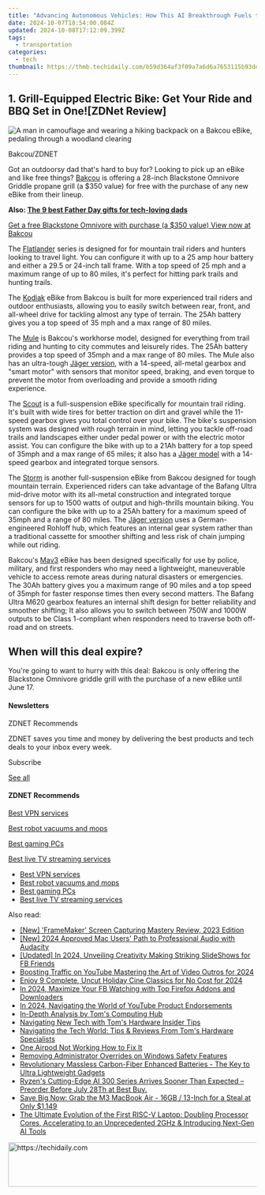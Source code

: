 ```yaml
---
title: "Advancing Autonomous Vehicles: How This AI Breakthrough Fuels the Future of Driverless Car Innovation"
date: 2024-10-07T18:54:00.084Z
updated: 2024-10-08T17:12:09.399Z
tags:
  - transportation
categories:
  - tech
thumbnail: https://thmb.techidaily.com/b59d364af3f09a7a6d6a7653115b93ded9b0954f81995086020a4612472b77ff.png
---
```


## 1. Grill-Equipped Electric Bike: Get Your Ride and BBQ Set in One![ZDNet Review]

![A man in camouflage and wearing a hiking backpack on a Bakcou eBike, pedaling through a woodland clearing](https://www.zdnet.com/a/img/resize/9a1c1acc8230365f824d026833de95ed6b4b0740/2024/06/14/1df8d2ec-cc81-43ce-b185-6f1d7f03ef17/bakcou-cover-image.jpg?auto=webp&width=1280)

Bakcou/ZDNET

Got an outdoorsy dad that's hard to buy for? Looking to pick up an eBike and like free things? [Bakcou](https://www.avantlink.com/click.php?tt=app&ti=1019&mi=25573&pw=262625&ctc=zd-%5F%5FCOM%5FCLICK%5FID%5F%5F-dtp&url=https%3A%2F%2Fbakcou.com%2Fpages%2Ffathers-day-24) is offering a 28-inch Blackstone Omnivore Griddle propane grill (a $350 value) for free with the purchase of any new eBike from their lineup. 

**Also: [The 9 best Father Day gifts for tech-loving dads](https://bakcou.com/pages/fathers-day-24)**

[Get a free Blackstone Omnivore with purchase (a $350 value) View now at Bakcou](https://www.avantlink.com/click.php?tt=app&ti=1019&mi=25573&pw=262625&ctc=zd-%5F%5FCOM%5FCLICK%5FID%5F%5F-dtp&url=https%3A%2F%2Fbakcou.com%2Fpages%2Ffathers-day-24)

The [Flatlander](https://www.avantlink.com/click.php?tt=app&ti=1019&mi=25573&pw=262625&ctc=zd-%5F%5FCOM%5FCLICK%5FID%5F%5F-dtp&url=https%3A%2F%2Fbakcou.com%2Fproducts%2Fflatlander-fat-tire-electric-bike) series is designed for for mountain trail riders and hunters looking to travel light. You can configure it with up to a 25 amp hour battery and either a 29.5 or 24-inch tall frame. With a top speed of 25 mph and a maximum range of up to 80 miles, it's perfect for hitting park trails and hunting trails. 

The [Kodiak](https://www.avantlink.com/click.php?tt=app&ti=1019&mi=25573&pw=262625&ctc=zd-%5F%5FCOM%5FCLICK%5FID%5F%5F-dtp&url=https%3A%2F%2Fbakcou.com%2Fpages%2Fkodiak) eBike from Bakcou is built for more experienced trail riders and outdoor enthusiasts, allowing you to easily switch between rear, front, and all-wheel drive for tackling almost any type of terrain. The 25Ah battery gives you a top speed of 35 mph and a max range of 80 miles. 

The [Mule](https://www.avantlink.com/click.php?tt=app&ti=1019&mi=25573&pw=262625&ctc=zd-%5F%5FCOM%5FCLICK%5FID%5F%5F-dtp&url=https%3A%2F%2Fbakcou.com%2Fproducts%2Fmule-fat-tire-electric-bike) is Bakcou's workhorse model, designed for everything from trail riding and hunting to city commutes and leisurely rides. The 25Ah battery provides a top speed of 35mph and a max range of 80 miles. The Mule also has an ultra-tough [Jäger version](https://www.avantlink.com/click.php?tt=app&ti=1019&mi=25573&pw=262625&ctc=zd-%5F%5FCOM%5FCLICK%5FID%5F%5F-dtp&url=https%3A%2F%2Fbakcou.com%2Fproducts%2Fmule-jager), with a 14-speed, all-metal gearbox and "smart motor" with sensors that monitor speed, braking, and even torque to prevent the motor from overloading and provide a smooth riding experience. 

The [Scout](https://www.avantlink.com/click.php?tt=app&ti=1019&mi=25573&pw=262625&ctc=zd-%5F%5FCOM%5FCLICK%5FID%5F%5F-dtp&url=https%3A%2F%2Fbakcou.com%2Fproducts%2Fscout-fat-tire-electric-bike) is a full-suspension eBike specifically for mountain trail riding. It's built with wide tires for better traction on dirt and gravel while the 11-speed gearbox gives you total control over your bike. The bike's suspension system was designed with rough terrain in mind, letting you tackle off-road trails and landscapes either under pedal power or with the electric motor assist. You can configure the bike with up to a 21Ah battery for a top speed of 35mph and a max range of 65 miles; it also has a [Jäger model](https://www.avantlink.com/click.php?tt=app&ti=1019&mi=25573&pw=262625&ctc=zd-%5F%5FCOM%5FCLICK%5FID%5F%5F-dtp&url=https%3A%2F%2Fbakcou.com%2Fproducts%2Fscout-jager) with a 14-speed gearbox and integrated torque sensors. 

The [Storm](https://www.avantlink.com/click.php?tt=app&ti=1019&mi=25573&pw=262625&ctc=zd-%5F%5FCOM%5FCLICK%5FID%5F%5F-dtp&url=https%3A%2F%2Fbakcou.com%2Fproducts%2Fstorm-fat-tire-electric-bike) is another full-suspension eBike from Bakcou designed for tough mountain terrain. Experienced riders can take advantage of the Bafang Ultra mid-drive motor with its all-metal construction and integrated torque sensors for up to 1500 watts of output and high-thrills mountain biking. You can configure the bike with up to a 25Ah battery for a maximum speed of 35mph and a range of 80 miles. The [Jäger version](https://www.avantlink.com/click.php?tt=app&ti=1019&mi=25573&pw=262625&ctc=zd-%5F%5FCOM%5FCLICK%5FID%5F%5F-dtp&url=https%3A%2F%2Fbakcou.com%2Fproducts%2Fstorm-jager-fat-tire-electric-bike) uses a German-engineered Rohloff hub, which features an internal gear system rather than a traditional cassette for smoother shifting and less risk of chain jumping while out riding. 

Bakcou's [Mav3](https://www.avantlink.com/click.php?tt=app&ti=1019&mi=25573&pw=262625&ctc=zd-%5F%5FCOM%5FCLICK%5FID%5F%5F-dtp&url=https%3A%2F%2Fbakcou.com%2Fproducts%2Fmav3) eBike has been designed specifically for use by police, military, and first responders who may need a lightweight, maneuverable vehicle to access remote areas during natural disasters or emergencies. The 30Ah battery gives you a maximum range of 90 miles and a top speed of 35mph for faster response times then every second matters. The Bafang Ultra M620 gearbox features an internal shift design for better reliability and smoother shifting; It also allows you to switch between 750W and 1000W outputs to be Class 1-compliant when responders need to traverse both off-road and on streets. 

## When will this deal expire?

You're going to want to hurry with this deal: Bakcou is only offering the Blackstone Omnivore griddle grill with the purchase of a new eBike until June 17.

#### Newsletters

ZDNET Recommends

ZDNET saves you time and money by delivering the best products and tech deals to your inbox every week.

 Subscribe

[See all](https://www.zdnet.com/newsletters/)

#### **ZDNET** Recommends

[Best VPN services](https://www.zdnet.com/article/best-vpn/ "Best VPN services")

[Best robot vacuums and mops](https://www.zdnet.com/article/best-robot-vacuum-mop/ "Best robot vacuums and mops")

[Best gaming PCs](https://www.zdnet.com/article/best-gaming-pc/ "Best gaming PCs")

[Best live TV streaming services](https://www.zdnet.com/article/best-live-tv-streaming-service/ "Best live TV streaming services")

* [Best VPN services](https://www.zdnet.com/article/best-vpn/ "Best VPN services")
* [Best robot vacuums and mops](https://www.zdnet.com/article/best-robot-vacuum-mop/ "Best robot vacuums and mops")
* [Best gaming PCs](https://www.zdnet.com/article/best-gaming-pc/ "Best gaming PCs")
* [Best live TV streaming services](https://www.zdnet.com/article/best-live-tv-streaming-service/ "Best live TV streaming services")

<ins class="adsbygoogle"
     style="display:block"
     data-ad-format="autorelaxed"
     data-ad-client="ca-pub-7571918770474297"
     data-ad-slot="1223367746"></ins>

<ins class="adsbygoogle"
     style="display:block"
     data-ad-client="ca-pub-7571918770474297"
     data-ad-slot="8358498916"
     data-ad-format="auto"
     data-full-width-responsive="true"></ins>

<span class="atpl-alsoreadstyle">Also read:</span>
<div><ul>
<li><a href="https://screen-activity-recording.techidaily.com/new-framemaker-screen-capturing-mastery-review-2023-edition/"><u>[New] 'FrameMaker' Screen Capturing Mastery Review, 2023 Edition</u></a></li>
<li><a href="https://video-screen-grab.techidaily.com/new-2024-approved-mac-users-path-to-professional-audio-with-audacity/"><u>[New] 2024 Approved Mac Users' Path to Professional Audio with Audacity</u></a></li>
<li><a href="https://facebook-clips.techidaily.com/updated-in-2024-unveiling-creativity-making-striking-slideshows-for-fb-friends/"><u>[Updated] In 2024, Unveiling Creativity Making Striking SlideShows for FB Friends</u></a></li>
<li><a href="https://youtube-web.techidaily.com/ing-traffic-on-youtube-mastering-the-art-of-video-outros-for-2024/"><u>Boosting Traffic on YouTube Mastering the Art of Video Outros for 2024</u></a></li>
<li><a href="https://youtube-clips.techidaily.com/enjoy-9-complete-uncut-holiday-cine-classics-for-no-cost-for-2024/"><u>Enjoy 9 Complete, Uncut Holiday Cine Classics for No Cost for 2024</u></a></li>
<li><a href="https://facebook-video-recording.techidaily.com/in-2024-maximize-your-fb-watching-with-top-firefox-addons-and-downloaders/"><u>In 2024, Maximize Your FB Watching with Top Firefox Addons and Downloaders</u></a></li>
<li><a href="https://extra-skills.techidaily.com/in-2024-navigating-the-world-of-youtube-product-endorsements/"><u>In 2024, Navigating the World of YouTube Product Endorsements</u></a></li>
<li><a href="https://hardware-reviews.techidaily.com/in-depth-analysis-by-toms-computing-hub/"><u>In-Depth Analysis by Tom's Computing Hub</u></a></li>
<li><a href="https://hardware-reviews.techidaily.com/navigating-new-tech-with-toms-hardware-insider-tips/"><u>Navigating New Tech with Tom's Hardware Insider Tips</u></a></li>
<li><a href="https://hardware-reviews.techidaily.com/navigating-the-tech-world-tips-and-reviews-from-toms-hardware-specialists/"><u>Navigating the Tech World: Tips & Reviews From Tom's Hardware Specialists</u></a></li>
<li><a href="https://vp-tips.techidaily.com/one-airpod-not-working-how-to-fix-it/"><u>One Airpod Not Working How to Fix It</u></a></li>
<li><a href="https://win11.techidaily.com/removing-administrator-overrides-on-windows-safety-features/"><u>Removing Administrator Overrides on Windows Safety Features</u></a></li>
<li><a href="https://hardware-reviews.techidaily.com/revolutionary-massless-carbon-fiber-enhanced-batteries-the-key-to-ultra-lightweight-gadgets/"><u>Revolutionary Massless Carbon-Fiber Enhanced Batteries - The Key to Ultra Lightweight Gadgets</u></a></li>
<li><a href="https://hardware-reviews.techidaily.com/ryzens-cutting-edge-ai-300-series-arrives-sooner-than-expected-preorder-before-july-28th-at-best-buy/"><u>Ryzen's Cutting-Edge AI 300 Series Arrives Sooner Than Expected – Preorder Before July 28Th at Best Buy.</u></a></li>
<li><a href="https://hardware-reviews.techidaily.com/save-big-now-grab-the-m3-macbook-air-16gb-13-inch-for-a-steal-at-only-1149/"><u>Save Big Now: Grab the M3 MacBook Air - 16GB / 13-Inch for a Steal at Only $1,149</u></a></li>
<li><a href="https://hardware-reviews.techidaily.com/the-ultimate-evolution-of-the-first-risc-v-laptop-doubling-processor-cores-accelerating-to-an-unprecedented-2ghz-and-introducing-next-gen-ai-tools/"><u>The Ultimate Evolution of the First RISC-V Laptop: Doubling Processor Cores, Accelerating to an Unprecedented 2GHz & Introducing Next-Gen AI Tools</u></a></li>
</ul></div>

<!-- affiliate ads begin -->
<a href="https://appsumo.8odi.net/c/5597632/2137378/7443" target="_top" id="2137378">
  <img src="//a.impactradius-go.com/display-ad/7443-2137378" border="0" alt="https://techidaily.com" width="600" height="90"/>
</a>
<img height="0" width="0" src="https://appsumo.8odi.net/i/5597632/2137378/7443" style="position:absolute;visibility:hidden;" border="0" />
<!-- affiliate ads end -->

